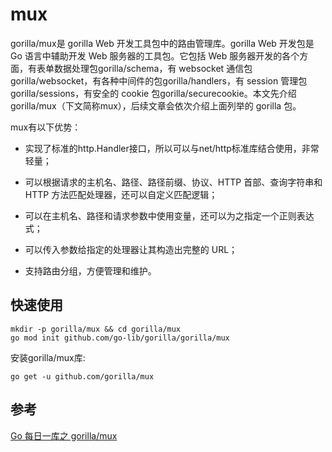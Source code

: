 # mux
gorilla/mux是 gorilla Web 开发工具包中的路由管理库。gorilla Web 开发包是 Go 语言中辅助开发 Web 服务器的工具包。它包括 Web 服务器开发的各个方面，有表单数据处理包gorilla/schema，有 websocket 通信包gorilla/websocket，有各种中间件的包gorilla/handlers，有 session 管理包gorilla/sessions，有安全的 cookie 包gorilla/securecookie。本文先介绍gorilla/mux（下文简称mux），后续文章会依次介绍上面列举的 gorilla 包。

mux有以下优势：

- 实现了标准的http.Handler接口，所以可以与net/http标准库结合使用，非常轻量；

- 可以根据请求的主机名、路径、路径前缀、协议、HTTP 首部、查询字符串和 HTTP 方法匹配处理器，还可以自定义匹配逻辑；

- 可以在主机名、路径和请求参数中使用变量，还可以为之指定一个正则表达式；

- 可以传入参数给指定的处理器让其构造出完整的 URL；

- 支持路由分组，方便管理和维护。

## 快速使用
```shell
mkdir -p gorilla/mux && cd gorilla/mux
go mod init github.com/go-lib/gorilla/gorilla/mux
```

安装gorilla/mux库:
```shell
go get -u github.com/gorilla/mux
```



## 参考
[Go 每日一库之 gorilla/mux](https://darjun.github.io/2021/07/19/godailylib/gorilla/mux/)